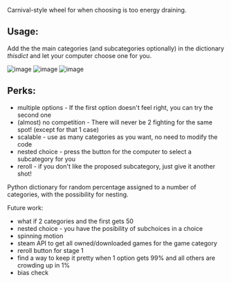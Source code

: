 Carnival-style wheel for when choosing is too energy draining.

## Usage:
Add the the main categories (and subcategories optionally) in the dictionary *thisdict* and let your computer choose one for you. 

![image](https://user-images.githubusercontent.com/47971956/205132158-6693cdeb-03c1-49e8-be9e-b57c67981bf6.png)
![image](https://user-images.githubusercontent.com/47971956/205132217-fe879c0a-9e92-4334-b6c6-578ede5ee8f7.png)
![image](https://user-images.githubusercontent.com/47971956/205132250-a3991542-ccd4-4edc-893e-cc1aa01a9dec.png)


## Perks: 
- multiple options - If the first option doesn't feel right, you can try the second one
- (almost) no competition - There will never be 2 fighting for the same spot! (except for that 1 case)
- scalable - use as many categories as you want, no need to modify the code
- nested choice - press the button for the computer to select a subcategory for you
- reroll - if you don't like the proposed subcategory, just give it another shot! 

Python dictionary for random percentage assigned to a number of categories, with the possibility for nesting. 

Future work: 
- what if 2 categories and the first gets 50
- nested choice - you have the posibility of subchoices in a choice
- spinning motion
- steam API to get all owned/downloaded games for the game category
- reroll button for stage 1
- find a way to keep it pretty when 1 option gets 99% and all others are crowding up in 1%
- bias check


